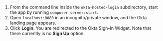 1. From the command line inside the `okta-hosted-login` subdirectory, start the <StackSnippet snippet="applang" noSelector inline /> app by running `composer server:start`.
2. Open `localhost:8080` in an incognito/private window, and the Okta <StackSnippet snippet="applang" noSelector inline /> landing page appears.
3. Click **Login**. You are redirected to the Okta Sign-In Widget. Note that there currently is no **Sign Up** option.
